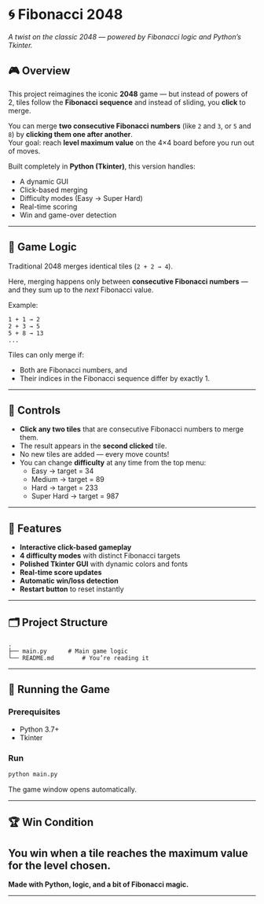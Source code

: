 # 🌀 Fibonacci 2048

*A twist on the classic 2048 — powered by Fibonacci logic and Python’s Tkinter.*

## 🎮 Overview

This project reimagines the iconic **2048** game — but instead of powers of 2, tiles follow the **Fibonacci sequence** and instead of sliding, you **click** to merge.

You can merge **two consecutive Fibonacci numbers** (like `2` and `3`, or `5` and `8`) by **clicking them one after another**.  
Your goal: reach **level maximum value** on the 4×4 board before you run out of moves.

Built completely in **Python (Tkinter)**, this version handles:

- A dynamic GUI
- Click-based merging
- Difficulty modes (Easy → Super Hard)
- Real-time scoring
- Win and game-over detection

---

## 🧮 Game Logic

Traditional 2048 merges identical tiles (`2 + 2 → 4`).

Here, merging happens only between **consecutive Fibonacci numbers** — and they sum up to the *next* Fibonacci value.

Example:

```
1 + 1 → 2
2 + 3 → 5
5 + 8 → 13
...

```

Tiles can only merge if:

- Both are Fibonacci numbers, and
- Their indices in the Fibonacci sequence differ by exactly 1.

---

## 🧩 Controls

- **Click any two tiles** that are consecutive Fibonacci numbers to merge them.  
- The result appears in the **second clicked** tile.  
- No new tiles are added — every move counts!  
- You can change **difficulty** at any time from the top menu:
  - Easy → target = 34  
  - Medium → target = 89  
  - Hard → target = 233  
  - Super Hard → target = 987  

---

## 🧱 Features

- **Interactive click-based gameplay**  
- **4 difficulty modes** with distinct Fibonacci targets  
- **Polished Tkinter GUI** with dynamic colors and fonts  
- **Real-time score updates**  
- **Automatic win/loss detection**  
- **Restart button** to reset instantly  

---

## 🗂️ Project Structure

```
.
├── main.py      # Main game logic
└── README.md        # You’re reading it

```
---

## 🚀 Running the Game

### Prerequisites

- Python 3.7+
- Tkinter

### Run

```bash
python main.py

```

The game window opens automatically.

---

## 🏆 Win Condition

You win when a tile reaches **the maximum value** for the level chosen. 
---

**Made with Python, logic, and a bit of Fibonacci magic.**

---
